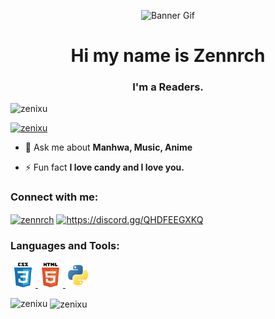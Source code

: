 <p align = "center"><img src="https://media1.tenor.com/m/zL60WE-hYV8AAAAd/welcome.gif" alt="Banner Gif"/></p>
<h1 align="center">Hi my name is Zennrch</h1>
<h3 align="center">I'm a Readers.</h3>

<p align="left"> <img src="https://komarev.com/ghpvc/?username=zenixu&label=Profile%20views&color=0e75b6&style=flat" alt="zenixu" /> </p>

<p align="left"> <a href="https://github.com/ryo-ma/github-profile-trophy"><img src="https://github-profile-trophy.vercel.app/?username=zenixu" alt="zenixu" /></a> </p>

- 💬 Ask me about **Manhwa, Music, Anime**

- ⚡ Fun fact **I love candy and I love you.**

<h3 align="left">Connect with me:</h3>
<p align="left">
<a href="https://instagram.com/zennrch" target="blank"><img align="center" src="https://raw.githubusercontent.com/rahuldkjain/github-profile-readme-generator/master/src/images/icons/Social/instagram.svg" alt="zennrch" height="30" width="40" /></a>
<a href="https://discord.gg/https://discord.gg/QHDFEEGXKQ" target="blank"><img align="center" src="https://raw.githubusercontent.com/rahuldkjain/github-profile-readme-generator/master/src/images/icons/Social/discord.svg" alt="https://discord.gg/QHDFEEGXKQ" height="30" width="40" /></a>
</p>

<h3 align="left">Languages and Tools:</h3>
<p align="left"> <a href="https://www.w3schools.com/css/" target="_blank" rel="noreferrer"> <img src="https://raw.githubusercontent.com/devicons/devicon/master/icons/css3/css3-original-wordmark.svg" alt="css3" width="40" height="40"/> </a> <a href="https://www.w3.org/html/" target="_blank" rel="noreferrer"> <img src="https://raw.githubusercontent.com/devicons/devicon/master/icons/html5/html5-original-wordmark.svg" alt="html5" width="40" height="40"/> </a> <a href="https://www.python.org" target="_blank" rel="noreferrer"> <img src="https://raw.githubusercontent.com/devicons/devicon/master/icons/python/python-original.svg" alt="python" width="40" height="40"/> </a> </p>

<p><img align="left" src="https://github-readme-stats.vercel.app/api/top-langs?username=zenixu&show_icons=true&locale=en&layout=compact" alt="zenixu" /></p>

<p>&nbsp;<img align="center" src="https://github-readme-stats.vercel.app/api?username=zenixu&show_icons=true&locale=en" alt="zenixu" /></p>

